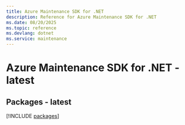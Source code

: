 ```yaml
---
title: Azure Maintenance SDK for .NET
description: Reference for Azure Maintenance SDK for .NET
ms.date: 08/20/2025
ms.topic: reference
ms.devlang: dotnet
ms.service: maintenance
---
```

# Azure Maintenance SDK for .NET - latest
## Packages - latest
[!INCLUDE [packages](maintenance-index.md)]
